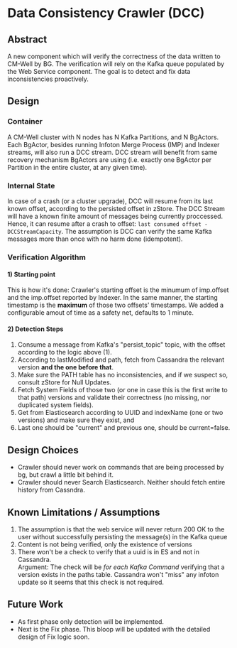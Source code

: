 Data Consistency Crawler (DCC)
=======================

Abstract
--------
A new component which will verify the correctness of the data written to CM-Well by BG.
The verification will rely on the Kafka queue populated by the Web Service component. The goal is to detect and fix data inconsistencies proactively.

Design
------

### Container
A CM-Well cluster with N nodes has N Kafka Partitions, and N BgActors. Each BgActor, besides running Infoton Merge Process (IMP) and Indexer streams, will also run a DCC stream.
DCC stream will benefit from same recovery mechanism BgActors are using (i.e. exactly one BgActor per Partition in the entire cluster, at any given time).

### Internal State
In case of a crash (or a cluster upgrade), DCC will resume from its last known offset, according to the persisted offset in zStore.
The DCC Stream will have a known finite amount of messages being currently proccessed. Hence, it can resume after a crash to offset: `last consumed offset - DCCStreamCapacity`.
The assumption is DCC can verify the same Kafka messages more than once with no harm done (idempotent). 

### Verification Algorithm

#### 1) Starting point
This is how it's done: Crawler's starting offset is the minumum of imp.offset and the imp.offset reported by Indexer. In the same manner, the starting timestamp is the **maximum** of those two offsets' timestamps. We added a configurable amout of time as a safety net, defaults to 1 minute.

#### 2) Detection Steps
1. Consume a message from Kafka's "persist_topic" topic, with the offset according to the logic above (1).
2. According to lastModified and path, fetch from Cassandra the relevant version **and the one before that**.
3. Make sure the PATH table has no inconsistencies, and if we suspect so, consult zStore for Null Updates.
4. Fetch System Fields of those two (or one in case this is the first write to that path) versions and validate their correctness (no missing, nor duplicated system fields).
5. Get from Elasticsearch according to UUID and indexName (one or two versions) and make sure they exist, and
6. Last one should be "current" and previous one, should be current=false.

Design Choices
------------
- Crawler should never work on commands that are being processed by bg, but crawl a little bit behind it.
- Crawler should never Search Elasticsearch. Neither should fetch entire history from Cassndra.


Known Limitations / Assumptions
-----------------
1. The assumption is that the web service will never return 200 OK to the user without successfully persisting the message(s) in the Kafka queue
2. Content is not being verified, only the existence of versions
3. There won't be a check to verify that a uuid is in ES and not in Cassandra.  
Argument: The check will be _for each Kafka Command_ verifying that a version exists in the paths table. Cassandra won't "miss" any infoton update so it seems that this check is not required.

Future Work
-----------
- As first phase only detection will be implemented.
- Next is the Fix phase. This bloop will be updated with the detailed design of Fix logic soon.